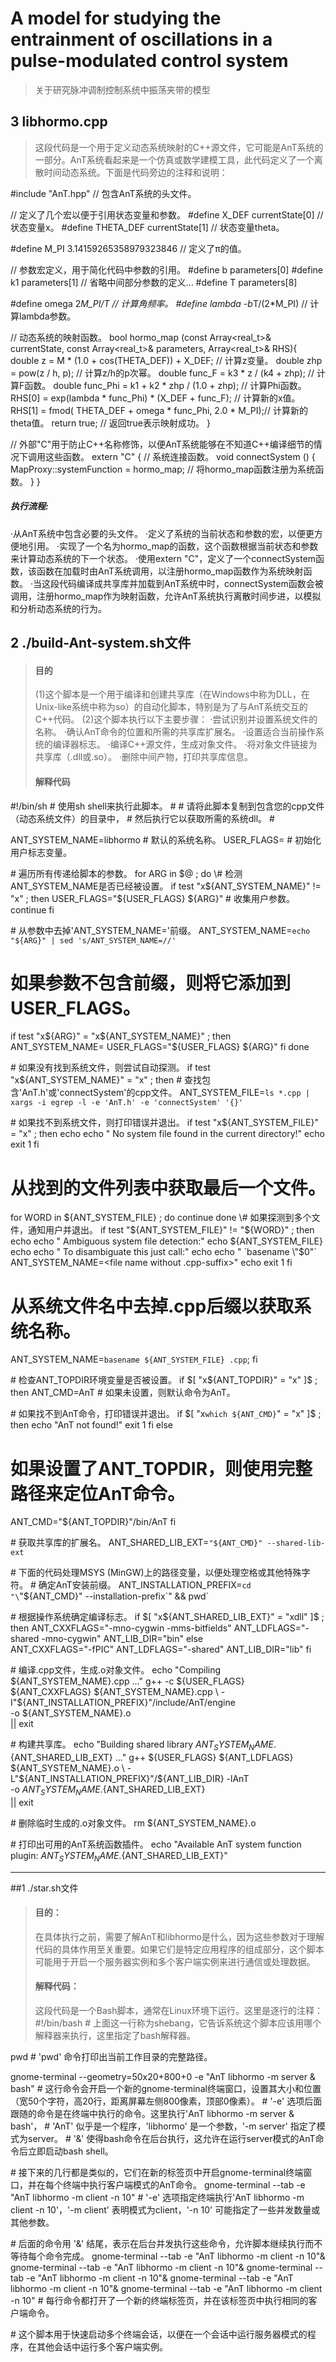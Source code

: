 # A model for studying the entrainment of oscillations in a pulse-modulated control system
> 关于研究脉冲调制控制系统中振荡夹带的模型

## 3 libhormo.cpp
> 这段代码是一个用于定义动态系统映射的C++源文件，它可能是AnT系统的一部分。AnT系统看起来是一个仿真或数学建模工具，此代码定义了一个离散时间动态系统。下面是代码旁边的注释和说明：

#include "AnT.hpp"  // 包含AnT系统的头文件。

// 定义了几个宏以便于引用状态变量和参数。
#define X_DEF   currentState[0] // 状态变量x。
#define THETA_DEF   currentState[1] // 状态变量theta。

#define M_PI   3.14159265358979323846 // 定义了π的值。

// 参数宏定义，用于简化代码中参数的引用。
#define b   parameters[0]
#define k1  parameters[1]
// 省略中间部分参数的定义...
#define T   parameters[8]

#define omega   2*M_PI/T  // 计算角频率。
#define lambda   -b*T/(2*M_PI)  // 计算lambda参数。

// 动态系统的映射函数。
bool hormo_map (const Array<real_t>& currentState, const Array<real_t>& parameters, Array<real_t>& RHS){
	double z = M * (1.0 + cos(THETA_DEF)) + X_DEF;  // 计算z变量。
	double zhp = pow(z / h, p); // 计算z/h的p次幂。
	double func_F = k3 * z / (k4 + zhp); // 计算F函数。
	double func_Phi = k1 + k2 * zhp / (1.0 + zhp); // 计算Phi函数。
	RHS[0] = exp(lambda * func_Phi) * (X_DEF + func_F); // 计算新的x值。
	RHS[1] = fmod( THETA_DEF + omega * func_Phi, 2.0 * M_PI);// 计算新的theta值。
	return true; // 返回true表示映射成功。
}

// 外部"C"用于防止C++名称修饰，以便AnT系统能够在不知道C++编译细节的情况下调用这些函数。
extern "C" 
{
	// 系统连接函数。
	void connectSystem ()
	{
		MapProxy::systemFunction = hormo_map; // 将hormo_map函数注册为系统函数。
	}
}
##### 执行流程:
·从AnT系统中包含必要的头文件。
·定义了系统的当前状态和参数的宏，以便更方便地引用。
·实现了一个名为hormo_map的函数，这个函数根据当前状态和参数来计算动态系统的下一个状态。
·使用extern "C"，定义了一个connectSystem函数，该函数在加载时由AnT系统调用，以注册hormo_map函数作为系统映射函数。
·当这段代码编译成共享库并加载到AnT系统中时，connectSystem函数会被调用，注册hormo_map作为映射函数，允许AnT系统执行离散时间步进，以模拟和分析动态系统的行为。
## 2 ./build-Ant-system.sh文件
> #### 目的
> (1)这个脚本是一个用于编译和创建共享库（在Windows中称为DLL，在Unix-like系统中称为so）的自动化脚本，特别是为了与AnT系统交互的C++代码。
> (2)这个脚本执行以下主要步骤：
·尝试识别并设置系统文件的名称。
·确认AnT命令的位置和所需的共享库扩展名。
·设置适合当前操作系统的编译器标志。
·编译C++源文件，生成对象文件。
·将对象文件链接为共享库（.dll或.so）。
·删除中间产物，打印共享库信息。
> #### 解释代码

\#!/bin/sh
\# 使用sh shell来执行此脚本。
\#
\# 请将此脚本复制到包含您的cpp文件（动态系统文件）的目录中，
\# 然后执行它以获取所需的系统dll。
\#

ANT_SYSTEM_NAME=libhormo  # 默认的系统名称。
USER_FLAGS=                # 初始化用户标志变量。

\# 遍历所有传递给脚本的参数。
for ARG in $@ ; do
  \# 检测ANT_SYSTEM_NAME是否已经被设置。
  if test "x${ANT_SYSTEM_NAME}" != "x" ; then
    USER_FLAGS="${USER_FLAGS} ${ARG}"  # 收集用户参数。
    continue
  fi

  \# 从参数中去掉'ANT_SYSTEM_NAME='前缀。
  ANT_SYSTEM_NAME=`echo "${ARG}" | sed 's/ANT_SYSTEM_NAME=//'`
  # 如果参数不包含前缀，则将它添加到USER_FLAGS。
  if test "x${ARG}" = "x${ANT_SYSTEM_NAME}" ; then
    ANT_SYSTEM_NAME=
    USER_FLAGS="${USER_FLAGS} ${ARG}"
  fi
done

\# 如果没有找到系统文件，则尝试自动探测。
if test "x${ANT_SYSTEM_NAME}" = "x" ; then
  \# 查找包含'AnT.h'或'connectSystem'的cpp文件。
  ANT_SYSTEM_FILE=`ls *.cpp | xargs -i egrep -l -e 'AnT.h' -e 'connectSystem' '{}'`

  \# 如果找不到系统文件，则打印错误并退出。
  if test "x${ANT_SYSTEM_FILE}" = "x" ; then
    echo
    echo " No system file found in the current directory!"
    echo
    exit 1
  fi

  # 从找到的文件列表中获取最后一个文件。
  for WORD in ${ANT_SYSTEM_FILE} ; do
  continue
  done
  \# 如果探测到多个文件，通知用户并退出。
  if test "${ANT_SYSTEM_FILE}" != "${WORD}" ; then
    echo
    echo " Ambiguous system file detection:"
    echo ${ANT_SYSTEM_FILE}
    echo
    echo " To disambiguate this just call:"
    echo
    echo "  `basename \"$0\"` ANT_SYSTEM_NAME=<file name without .cpp-suffix>"
    echo
    exit 1
  fi

  # 从系统文件名中去掉.cpp后缀以获取系统名称。
  ANT_SYSTEM_NAME=`basename ${ANT_SYSTEM_FILE} .cpp`;
fi

\# 检查ANT_TOPDIR环境变量是否被设置。
if $[ "x${ANT_TOPDIR}" = "x" ]$ ; then
  ANT_CMD=AnT  # 如果未设置，则默认命令为AnT。

  \# 如果找不到AnT命令，打印错误并退出。
  if $[ "x`which ${ANT_CMD}`" = "x" ]$ ; then
    echo "AnT not found!"
    exit 1
  fi
else
  # 如果设置了ANT_TOPDIR，则使用完整路径来定位AnT命令。
  ANT_CMD="${ANT_TOPDIR}"/bin/AnT
fi

\# 获取共享库的扩展名。
ANT_SHARED_LIB_EXT=`"${ANT_CMD}" --shared-lib-ext`

\# 下面的代码处理MSYS (MinGW)上的路径变量，以便处理空格或其他特殊字符。
\# 确定AnT安装前缀。
ANT_INSTALLATION_PREFIX=`cd "\`\"${ANT_CMD}\" --installation-prefix\`" && pwd`

\# 根据操作系统确定编译标志。
if $[ "x${ANT_SHARED_LIB_EXT}" = "xdll" ]$ ; then
   ANT_CXXFLAGS="-mno-cygwin -mms-bitfields"
   ANT_LDFLAGS="-shared -mno-cygwin"
   ANT_LIB_DIR="bin"
else \
   ANT_CXXFLAGS="-fPIC"
   ANT_LDFLAGS="-shared"
   ANT_LIB_DIR="lib"
fi

\# 编译.cpp文件，生成.o对象文件。
echo "Compiling ${ANT_SYSTEM_NAME}.cpp ..."
g++ -c ${USER_FLAGS} ${ANT_CXXFLAGS} ${ANT_SYSTEM_NAME}.cpp \
  -I"${ANT_INSTALLATION_PREFIX}"/include/AnT/engine \
  -o ${ANT_SYSTEM_NAME}.o \
|| exit

\# 构建共享库。
echo "Building shared library ${ANT_SYSTEM_NAME}.${ANT_SHARED_LIB_EXT} ..."
g++ ${USER_FLAGS} ${ANT_LDFLAGS} ${ANT_SYSTEM_NAME}.o \
  -L"${ANT_INSTALLATION_PREFIX}"/${ANT_LIB_DIR} -lAnT \
  -o ${ANT_SYSTEM_NAME}.${ANT_SHARED_LIB_EXT} \
|| exit

\# 删除临时生成的.o对象文件。
rm ${ANT_SYSTEM_NAME}.o

\# 打印出可用的AnT系统函数插件。
echo "Available AnT system function plugin: ${ANT_SYSTEM_NAME}.${ANT_SHARED_LIB_EXT}"

---------------------------------------------------------------------------------------------------------
##1 ./star.sh文件
> #### 目的：
> 在具体执行之前，需要了解AnT和libhormo是什么，因为这些参数对于理解代码的具体作用至关重要。如果它们是特定应用程序的组成部分，这个脚本可能用于开启一个服务器实例和多个客户端实例来进行通信或处理数据。
> #### 解释代码：
> 这段代码是一个Bash脚本，通常在Linux环境下运行。这里是逐行的注释：
\#!/bin/bash
\# 上面这一行称为shebang，它告诉系统这个脚本应该用哪个解释器来执行，这里指定了bash解释器。

pwd
\# 'pwd' 命令打印出当前工作目录的完整路径。

gnome-terminal --geometry=50x20+800+0 -e "AnT libhormo -m server & bash"
\# 这行命令会开启一个新的gnome-terminal终端窗口，设置其大小和位置（宽50个字符，高20行，距离屏幕左侧800像素，顶部0像素）。
\# '-e' 选项后面跟随的命令是在终端中执行的命令。这里执行'AnT libhormo -m server & bash'，
\# 'AnT' 似乎是一个程序，'libhormo' 是一个参数，'-m server' 指定了模式为server。
\# '&' 使得bash命令在后台执行，这允许在运行server模式的AnT命令后立即启动bash shell。

\# 接下来的几行都是类似的，它们在新的标签页中开启gnome-terminal终端窗口，并在每个终端中执行客户端模式的AnT命令。
gnome-terminal --tab -e "AnT libhormo -m client -n 10"
\# '-e' 选项指定终端执行'AnT libhormo -m client -n 10'，'-m client' 表明模式为client，'-n 10' 可能指定了一些并发数量或其他参数。

\# 后面的命令用 '&' 结尾，表示在后台并发执行这些命令，允许脚本继续执行而不等待每个命令完成。
gnome-terminal --tab -e "AnT libhormo -m client -n 10"&
gnome-terminal --tab -e "AnT libhormo -m client -n 10"&
gnome-terminal --tab -e "AnT libhormo -m client -n 10"&
gnome-terminal --tab -e "AnT libhormo -m client -n 10"&
gnome-terminal --tab -e "AnT libhormo -m client -n 10"
\# 每行命令都打开了一个新的终端标签页，并在该标签页中执行相同的客户端命令。

\# 这个脚本用于快速启动多个终端会话，以便在一个会话中运行服务器模式的程序，在其他会话中运行多个客户端实例。

